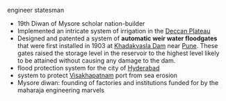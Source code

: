 engineer
statesman
- 19th Diwan of Mysore
scholar
nation-builder
- Implemented an intricate system of irrigation in the [Deccan Plateau](https://en.wikipedia.org/wiki/Deccan_Plateau "Deccan Plateau")
- Designed and patented a system of **automatic weir water floodgates** that were first installed in 1903 at [Khadakvasla Dam](https://en.wikipedia.org/wiki/Khadakwasla_Dam "Khadakwasla Dam") near [Pune](https://en.wikipedia.org/wiki/Pune). These gates raised the storage level in the reservoir to the highest level likely to be attained without causing any damage to the dam.
- flood protection system for the city of [Hyderabad](https://en.wikipedia.org/wiki/Hyderabad "Hyderabad")
- system to protect [Visakhapatnam](https://en.wikipedia.org/wiki/Visakhapatnam "Visakhapatnam") port from sea erosion
- Mysore diwan: founding of factories and institutions funded for by the maharaja
engineering marvels
